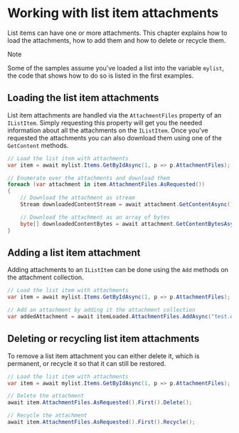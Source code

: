 # Working with list item attachments

List items can have one or more attachments. This chapter explains how to load the attachments, how to add them and how to delete or recycle them.

> [!Note]
> Some of the samples assume you've loaded a list into the variable `mylist`, the code that shows how to do so is listed in the first examples.

## Loading the list item attachments

List item attachments are handled via the `AttachmentFiles` property of an `IListItem`. Simply requesting this property will get you the needed information about all the attachments on the `IListItem`. Once you've requested the attachments you can also download them using one of the `GetContent` methods.

```csharp
// Load the list item with attachments
var item = await mylist.Items.GetByIdAsync(1, p => p.AttachmentFiles);

// Enumerate over the attachments and download them
foreach (var attachment in item.AttachmentFiles.AsRequested())
{
    // Download the attachment as stream
    Stream downloadedContentStream = await attachment.GetContentAsync();

    // Download the attachment as an array of bytes
    byte[] downloadedContentBytes = await attachment.GetContentBytesAsync();
}
```

## Adding a list item attachment

Adding attachments to an `IListItem` can be done using the `Add` methods on the attachment collection.

```csharp
// Load the list item with attachments
var item = await mylist.Items.GetByIdAsync(1, p => p.AttachmentFiles);

// Add an attachment by adding it the attachment collection
var addedAttachment = await itemLoaded.AttachmentFiles.AddAsync("test.docx", System.IO.File.OpenRead($".{Path.DirectorySeparatorChar}test.docx"));
```

## Deleting or recycling list item attachments

To remove a list item attachment you can either delete it, which is permanent, or recycle it so that it can still be restored.

```csharp
// Load the list item with attachments
var item = await mylist.Items.GetByIdAsync(1, p => p.AttachmentFiles);

// Delete the attachment
await item.AttachmentFiles.AsRequested().First().Delete();

// Recycle the attachment
await item.AttachmentFiles.AsRequested().First().Recycle();
```
